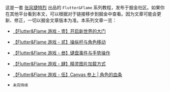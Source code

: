 这是一套 [张风捷特烈](https://juejin.cn/user/149189281194766/posts) 出品的 `Flutter&Flame` 系列教程，发布于掘金社区。如果你在其他平台看到本文，可以根据对于链接移步到掘金中查看。因为文章可能会更新、修正，一切以掘金文章版本为准。本系列文章一览：

- [【Flutter&Flame 游戏 - 壹】开启新世界的大门 ](https://juejin.cn/post/7101820057612713992)
- [【Flutter&Flame 游戏 - 贰】操纵杆与角色移动](https://juejin.cn/post/7102192145380950053)
- [【Flutter&Flame 游戏 - 叁】键盘事件与手势操作](https://juejin.cn/post/7102564285372432397)
- [【Flutter&Flame 游戏 - 肆】精灵图片加载方式 ](https://juejin.cn/post/7102959875642097694)
- [【Flutter&Flame 游戏 - 伍】Canvas 参上 | 角色的血条](https://juejin.cn/post/7103318091844730893) 
 
- `未完待续`